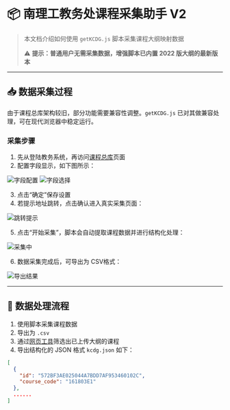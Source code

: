 # 📦 南理工教务处课程采集助手 V2

> 本文档介绍如何使用 `getKCDG.js` 脚本采集课程大纲映射数据
> 
> ⚠️ **提示：普通用户无需采集数据，增强脚本已内置 2022 版大纲的最新版本**
>

---

## 📥 数据采集过程

由于课程总库架构较旧，部分功能需要兼容性调整。`getKCDG.js` 已对其做兼容处理，可在现代浏览器中稳定运行。

### 采集步骤

1. 先从登陆教务系统，再访问[课程总库](http://202.119.81.112:9080/njlgdx/pyfa/kcdgxz)页面
2. 配置字段显示，如下图所示：

![字段配置](https://fastly.jsdelivr.net/gh/NJUST-OpenLib/NJUST-JWC-Enhance@latest/docs/static/kczk0.png)
![字段选择](https://fastly.jsdelivr.net/gh/NJUST-OpenLib/NJUST-JWC-Enhance@latest/docs/static/kczk.png)

3. 点击“确定”保存设置  
4. 若提示地址跳转，点击确认进入真实采集页面：

![跳转提示](https://fastly.jsdelivr.net/gh/NJUST-OpenLib/NJUST-JWC-Enhance@latest/docs/static/kczk3.png)

5. 点击“开始采集”，脚本会自动提取课程数据并进行结构化处理：

![采集中](https://fastly.jsdelivr.net/gh/NJUST-OpenLib/NJUST-JWC-Enhance@latest/docs/static/kczk4.png)

6. 数据采集完成后，可导出为 CSV格式：

![导出结果](https://fastly.jsdelivr.net/gh/NJUST-OpenLib/NJUST-JWC-Enhance@latest/docs/static/kczk5.png)

---

## 🔄 数据处理流程

1. 使用脚本采集课程数据
2. 导出为 `.csv`
3. 通过[网页工具](https://enhance.njust.wiki/tools)筛选出已上传大纲的课程
4. 导出结构化的 JSON 格式 ```kcdg.json``` 如下：

```json
[
  {
    "id": "572BF3AE025044A7BDD7AF953460102C",
    "course_code": "161803E1"
  },
  ......
]
```


